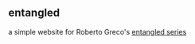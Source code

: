 ## entangled

a simple website for Roberto Greco's [entangled series](https://twitter.com/rogre/status/782656394524696576)